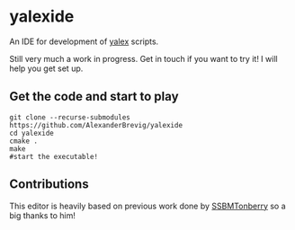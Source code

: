 # yalexide
An IDE for development of [yalex](https://github.com/AlexanderBrevig/yalexi) scripts.

Still very much a work in progress. Get in touch if you want to try it! I will help you get set up.

## Get the code and start to play

    git clone --recurse-submodules https://github.com/AlexanderBrevig/yalexide
    cd yalexide
    cmake .
    make
    #start the executable!

## Contributions
This editor is heavily based on previous work done by [SSBMTonberry](https://github.com/SSBMTonberry/emu-jukebox) so a big thanks to him!
